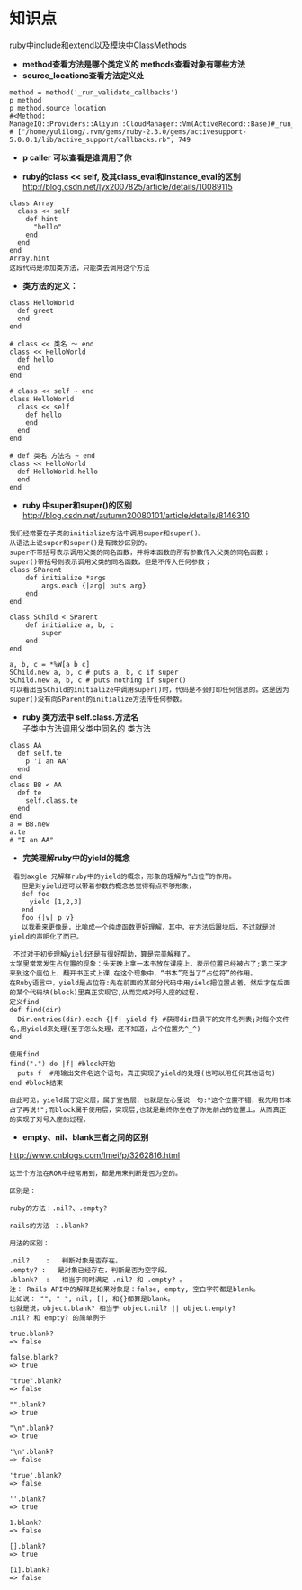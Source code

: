 # 知识点 #  

[ruby中include和extend以及模块中ClassMethods](https://bitbucket.org/yulilong/my_wiki/wiki/ruby%E4%B8%ADinclude%E5%92%8Cextend%E4%BB%A5%E5%8F%8A%E6%A8%A1%E5%9D%97%E4%B8%ADClassMethods%20)

* **method查看方法是哪个类定义的 methods查看对象有哪些方法**
* **source_locationc查看方法定义处**

```
method = method('_run_validate_callbacks')
p method
p method.source_location
#<Method: ManageIQ::Providers::Aliyun::CloudManager::Vm(ActiveRecord::Base)#_run_validate_callbacks>
# ["/home/yulilong/.rvm/gems/ruby-2.3.0/gems/activesupport-5.0.0.1/lib/active_support/callbacks.rb", 749
```

* **p caller 可以查看是谁调用了你**


* **ruby的class << self, 及其class_eval和instance_eval的区别**
http://blog.csdn.net/lyx2007825/article/details/10089115
```
class Array  
  class << self  
    def hint  
      "hello"  
    end  
  end  
end  
Array.hint
这段代码是添加类方法，只能类去调用这个方法
```
* **类方法的定义：**

```
class HelloWorld
  def greet
  end
end

# class << 类名 ～ end
class << HelloWorld
  def hello
  end
end 

# class << self ~ end
class HelloWorld
  class << self
    def hello
    end
  end
end

# def 类名.方法名 ~ end
class << HelloWorld
  def HelloWorld.hello
  end
end 
```
* **ruby 中super和super()的区别**      
http://blog.csdn.net/autumn20080101/article/details/8146310
```
我们经常要在子类的initialize方法中调用super和super()。
从语法上说super和super()是有微妙区别的。
super不带括号表示调用父类的同名函数，并将本函数的所有参数传入父类的同名函数；
super()带括号则表示调用父类的同名函数，但是不传入任何参数；
class SParent  
    def initialize *args  
        args.each {|arg| puts arg}  
    end  
end  
   
class SChild < SParent  
    def initialize a, b, c  
        super  
    end  
end  
   
a, b, c = *%W[a b c]  
SChild.new a, b, c # puts a, b, c if super  
SChild.new a, b, c # puts nothing if super() 
可以看出当SChild的initialize中调用super()时，代码是不会打印任何信息的。这是因为super()没有向SParent的initialize方法传任何参数。
```

* **ruby 类方法中 self.class.方法名**      
子类中方法调用父类中同名的 类方法
```
class AA
  def self.te
    p 'I an AA'
  end
end
class BB < AA
  def te
    self.class.te
  end
end
a = BB.new
a.te
# "I an AA"
```

* **完美理解ruby中的yield的概念**     
```
 看到axgle 兄解释ruby中的yield的概念，形象的理解为“占位”的作用。  
   但是对yield还可以带着参数的概念总觉得有点不够形象，  
   def foo  
     yield [1,2,3]  
   end  
   foo {|v| p v}  
   以我看来更像是，比喻成一个纯虚函数更好理解，其中，在方法后跟块后，不过就是对yield的声明化了而已。  

 不过对于初步理解yield还是有很好帮助，算是完美解释了。  
大学里常常发生占位置的现象：头天晚上拿一本书放在课座上，表示位置已经被占了;第二天才来到这个座位上，翻开书正式上课.在这个现象中，“书本”充当了“占位符”的作用。  
在Ruby语言中，yield是占位符:先在前面的某部分代码中用yield把位置占着，然后才在后面的某个代码块(block)里真正实现它,从而完成对号入座的过程.   
定义find    
def find(dir)    
  Dir.entries(dir).each {|f| yield f} #获得dir目录下的文件名列表;对每个文件名,用yield来处理(至于怎么处理，还不知道，占个位置先^_^)    
end    
  
使用find    
find(".") do |f| #block开始    
  puts f  #用输出文件名这个语句，真正实现了yield的处理(也可以用任何其他语句)    
end #block结束    

由此可见，yield属于定义层，属于宣告层，也就是在心里说一句:"这个位置不错，我先用书本占了再说!";而block属于使用层，实现层,也就是最终你坐在了你先前占的位置上，从而真正的实现了对号入座的过程.   
```

* **empty、nil、blank三者之间的区别**    

http://www.cnblogs.com/lmei/p/3262816.html     
```
这三个方法在ROR中经常用到，都是用来判断是否为空的。    

区别是：     

ruby的方法：.nil?、.empty?    

rails的方法 ：.blank?    

用法的区别：    

.nil?    :   判断对象是否存在。      
.empty? :   是对象已经存在，判断是否为空字段。    
.blank?  :   相当于同时满足 .nil? 和 .empty? 。     
注： Rails API中的解释是如果对象是：false, empty, 空白字符都是blank。     
比如说： "", " ", nil, [], 和{}都算是blank。   
也就是说，object.blank? 相当于 object.nil? || object.empty?     
.nil? 和 empty? 的简单例子   

true.blank?       
=> false

false.blank?
=> true

"true".blank?    
=> false

"".blank?          
=> true

"\n".blank?       
=> true

'\n'.blank?
=> false

'true'.blank?
=> false

''.blank?
=> true

1.blank?
=> false

[].blank?
=> true

[1].blank?
=> false
```